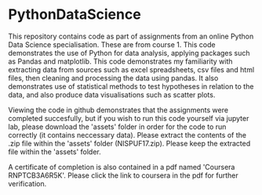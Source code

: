 # PythonDataScience

This repository contains code as part of assignments from an online Python Data Science specialisation.
These are from course 1. This code demonstrates the use of Python for data analysis, applying packages such as Pandas and matplotlib. This code demonstrates my familiarity with extracting data from sources such as excel spreadsheets, csv files and html files, then cleaning and processing the data using pandas. It also demonstrates use of statistical methods to test hypotheses in relation to the data, and also produce data visualisations such as scatter plots.

Viewing the code in github demonstrates that the assignments were completed succesfully, but if you wish to run this code yourself via jupyter lab, please download the 'assets' folder in order for the code to run correctly (it contains neccessary data). 
Please extract the contents of the .zip file within the 'assets' folder (NISPUF17.zip). Please keep the extracted file within the 'assets' folder.

A certificate of completion is also contained in a pdf named 'Coursera RNPTCB3A6R5K'. Please click the link to coursera in the pdf for further verification.
